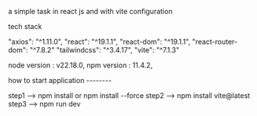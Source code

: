 a simple task in react js and with vite configuration

tech stack

"axios": "^1.11.0",
"react": "^19.1.1",
"react-dom": "^19.1.1",
"react-router-dom": "^7.8.2"
"tailwindcss": "^3.4.17",
"vite": "^7.1.3"


node version : v22.18.0,
npm version : 11.4.2,

how to start application --------




step1 -->    npm install or  npm install --force
step2 -->    npm install vite@latest
step3 -->    npm run dev
